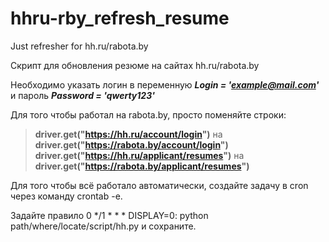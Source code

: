 # hhru-rby_refresh_resume
Just refresher for hh.ru/rabota.by

Скрипт для обновления резюме на сайтах hh.ru/rabota.by

Необходимо указать логин в переменную ___Login = 'example@mail.com'___ и пароль ___Password = 'qwerty123'___

Для того чтобы работал на rabota.by, просто поменяйте строки:

>__driver.get("https://hh.ru/account/login")__ на __driver.get("https://rabota.by/account/login")__
>__driver.get("https://hh.ru/applicant/resumes")__ на __driver.get("https://rabota.by/applicant/resumes")__

Для того чтобы всё работало автоматически, создайте задачу в cron через команду crontab -e.

Задайте правило 0 */1 * * * DISPLAY=0: python path/where/locate/script/hh.py и сохраните.
